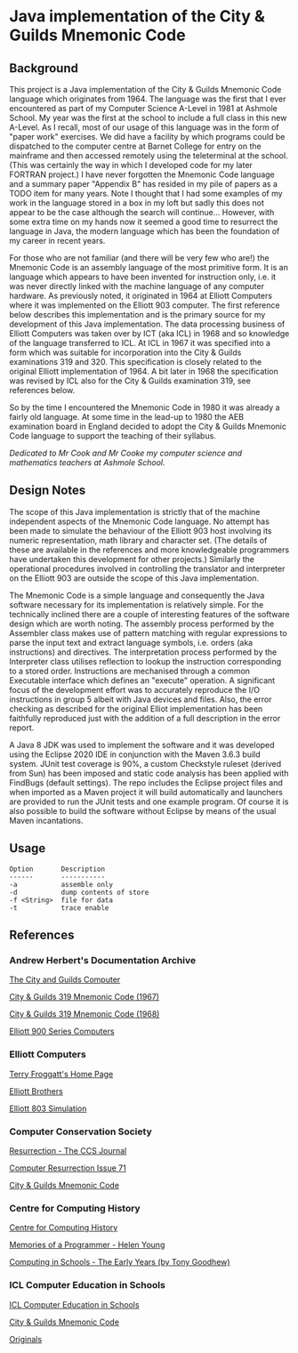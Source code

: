 # Java implementation of the City &amp; Guilds Mnemonic Code

## Background

This project is a Java implementation of the City & Guilds Mnemonic Code language which originates from 1964.
The language was the first that I ever encountered as part of my Computer Science A-Level in 1981 at Ashmole School.
My year was the first at the school to include a full class in this new A-Level.
As I recall, most of our usage of this language was in the form of "paper work" exercises.
We did have a facility by which programs could be dispatched to the computer centre at Barnet College for entry on the mainframe and then accessed remotely using the teleterminal at the school.
(This was certainly the way in which I developed code for my later FORTRAN project.)
I have never forgotten the Mnemonic Code language and a summary paper "Appendix B" has resided in my pile of papers as a TODO item for many years.
Note I thought that I had some examples of my work in the language stored in a box in my loft but sadly this does not appear to be the case although the search will continue...
However, with some extra time on my hands now it seemed a good time to resurrect the language in Java, the modern language which has been the foundation of my career in recent years.

For those who are not familiar (and there will be very few who are!) the Mnemonic Code is an assembly language of the most primitive form.
It is an language which appears to have been invented for instruction only, i.e. it was never directly linked with the machine language of any computer hardware.
As previously noted, it originated in 1964 at Elliott Computers where it was implemented on the Elliott 903 computer.  The first reference below describes this implementation and is the primary source for my development of this Java implementation.
The data processing business of Elliott Computers was taken over by ICT (aka ICL) in 1968 and so knowledge of the language transferred to ICL.
At ICL in 1967 it was specified into a form which was suitable for incorporation into the City & Guilds examinations 319 and 320.
This specification is closely related to the original Elliott implementation of 1964.
A bit later in 1968 the specification was revised by ICL also for the City & Guilds examination 319, see references below.

So by the time I encountered the Mnemonic Code in 1980 it was already a fairly old language.
At some time in the lead-up to 1980 the AEB examination board in England decided to adopt the City & Guilds Mnemonic Code language to support the teaching of their syllabus.

*Dedicated to Mr Cook and Mr Cooke my computer science and mathematics teachers at Ashmole School.*

## Design Notes

The scope of this Java implementation is strictly that of the machine independent aspects of the Mnemonic Code language.
No attempt has been made to simulate the behaviour of the Elliott 903 host involving its numeric representation, math library and character set.
(The details of these are available in the references and more knowledgeable programmers have undertaken this development for other projects.)
Similarly the operational procedures involved in controlling the translator and interpreter on the Elliott 903 are outside the scope of this Java implementation.

The Mnemonic Code is a simple language and consequently the Java software necessary for its implementation is relatively simple.
For the technically inclined there are a couple of interesting features of the software design which are worth noting.
The assembly process performed by the Assembler class makes use of pattern matching with regular expressions to parse the input text and extract language symbols, i.e. orders (aka instructions) and directives.
The interpretation process performed by the Interpreter class utilises reflection to lookup the instruction corresponding to a stored order.
Instructions are mechanised through a common Executable interface which defines an "execute" operation.
A significant focus of the development effort was to accurately reproduce the I/O instructions in group 5 albeit with Java devices and files.
Also, the error checking as described for the original Elliot implementation has been faithfully reproduced just with the addition of a full description in the error report.

A Java 8 JDK was used to implement the software and it was developed using the Eclipse 2020 IDE in conjunction with the Maven 3.6.3 build system.
JUnit test coverage is 90%, a custom Checkstyle ruleset (derived from Sun) has been imposed and static code analysis has been applied with FindBugs (default settings).
The repo includes the Eclipse project files and when imported as a Maven project it will build automatically and launchers are provided to run the JUnit tests and one example program.
Of course it is also possible to build the software without Eclipse by means of the usual Maven incantations.

## Usage

    Option       Description
    ------       -----------
    -a           assemble only
    -d           dump contents of store
    -f <String>  file for data
    -t           trace enable

## References

### Andrew Herbert's Documentation Archive

[The City and Guilds Computer](https://andrewjherbert.github.io/Elliott-900-documentation/The%20City%20and%20Guilds%20Computer.pdf)

[City & Guilds 319 Mnemonic Code (1967)](https://andrewjherbert.github.io/Elliott-900-documentation/City%20and%20Guilds%20319%20Mnemonic%20Code%20%281967%29.pdf)

[City & Guilds 319 Mnemonic Code (1968)](https://andrewjherbert.github.io/Elliott-900-documentation/City%20and%20Guilds%20319%20Mnemonic%20Code%20%281968%29.pdf)

[Elliott 900 Series Computers](https://andrewjherbert.github.io/Elliott-900-documentation/)

### Elliott Computers

[Terry Froggatt's Home Page](http://www.tjfroggatt.plus.com/)

[Elliott Brothers](https://dogedaos.com/wiki/Elliott_Automation.html)

[Elliott 803 Simulation](http://elliott803.sourceforge.net/)

### Computer Conservation Society

[Resurrection - The CCS Journal](https://www.computerconservationsociety.org/resurrection.htm)

[Computer Resurrection Issue 71](https://www.computerconservationsociety.org/resurrection/res71.htm)

[City & Guilds Mnemonic Code](https://www.computerconservationsociety.org/resurrection/res71.htm#f)

### Centre for Computing History

[Centre for Computing History](http://www.computinghistory.org.uk)

[Memories of a Programmer - Helen Young](http://www.computinghistory.org.uk/articles/32.htm)

[Computing in Schools - The Early Years (by Tony Goodhew)](http://www.computinghistory.org.uk/userdata/files/computing_in_schools_-_the_early_years.pdf)

### ICL Computer Education in Schools

[ICL Computer Education in Schools](https://iclces.uk/index.html#)

[City & Guilds Mnemonic Code](https://iclces.uk/articles/city_and_guilds_mnemonic_code.html)

[Originals](https://iclces.uk/articles/city_and_guilds_mnemonic_code_originals.html)
